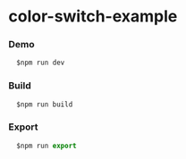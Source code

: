 # color-switch-example

### Demo

```js
  $npm run dev
```

### Build

```js
  $npm run build
```

### Export

```js
  $npm run export
```
